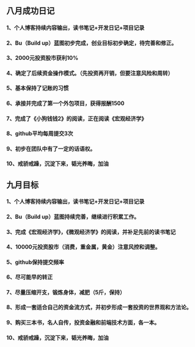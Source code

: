 ## 八月成功日记
#### 1、个人博客持续内容输出，读书笔记+开发日记+项目记录 
#### 2、Bu（Build up）蓝图初步完成，创业目标初步确定，待完善和修正。
#### 3、2000元投资股市获利10%
#### 4、确定了后续资金操作模式。（先投资再开销，但要注意风险和周转）
#### 5、基本保持了记账的习惯
#### 6、承接并完成了第一个外包项目，获得报酬1500
#### 7、完成了《小狗钱钱2》的阅读，正在阅读《宏观经济学》
#### 8、github平均每周提交3次
#### 9、初步在团队中有了一定的话语权。
#### 10、戒骄戒躁，沉淀下来，韬光养晦，加油
## 九月目标
#### 1、个人博客持续内容输出，读书笔记+开发日记+项目记录 
#### 2、Bu（Build up）蓝图持续完善，继续进行积累工作。
#### 3、完成《宏观经济学》，《微观经济学》的阅读，并补足先前的读书笔记
#### 4、10000元投资股市（消费，重金属，黄金）注意风控和调整。
#### 5、github保持提交频率
#### 6、尽可能早的转正
#### 7、尽量压缩开支，锻炼身体，减肥（5斤，保持）
#### 8、形成一套适合自己的资金流方式，并初步形成一套投资的世界观和方法论。
#### 9、购买三本书，名人自传，投资金融和前端技术方面，各一本。
#### 10、戒骄戒躁，沉淀下来，韬光养晦，加油
